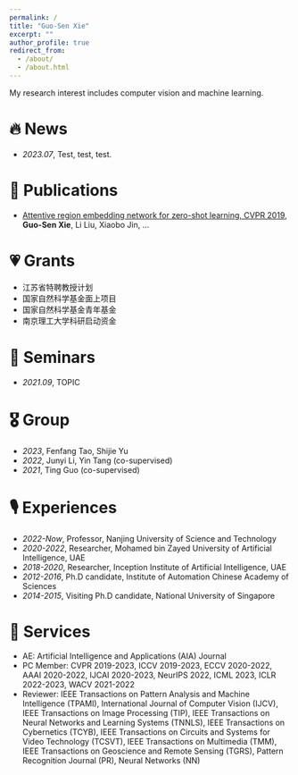 ```yaml
---
permalink: /
title: "Guo-Sen Xie"
excerpt: ""
author_profile: true
redirect_from:
  - /about/
  - /about.html
---
```


<span class='anchor' id='about-me'></span>

My research interest includes computer vision and machine learning.

# 🔥 News
- *2023.07*, Test, test, test.

# 📝 Publications 
- [Attentive region embedding network for zero-shot learning, CVPR 2019](https://openaccess.thecvf.com/content_CVPR_2019/papers/Xie_Attentive_Region_Embedding_Network_for_Zero-Shot_Learning_CVPR_2019_paper.pdf), **Guo-Sen Xie**, Li Liu, Xiaobo Jin, ...

# 💗 Grants
- 江苏省特聘教授计划
- 国家自然科学基金面上项目
- 国家自然科学基金青年基金
- 南京理工大学科研启动资金

# 📖 Seminars
- *2021.09*, TOPIC
  
# 🎖 Group
- *2023*, Fenfang Tao, Shijie Yu
- *2022*, Junyi Li, Yin Tang (co-supervised)
- *2021*, Ting Guo (co-supervised)


# 🎙 Experiences
- *2022-Now*, Professor, Nanjing University of Science and Technology
- *2020-2022*, Researcher, Mohamed bin Zayed University of Artificial Intelligence, UAE
- *2018-2020*, Researcher, Inception Institute of Artificial Intelligence, UAE
- *2012-2016*, Ph.D candidate, Institute of Automation Chinese Academy of Sciences
- *2014-2015*, Visiting Ph.D candidate, National University of Singapore

# 👔 Services
- AE: Artificial Intelligence and Applications (AIA) Journal
- PC Member: CVPR 2019-2023, ICCV 2019-2023, ECCV 2020-2022, AAAI 2020-2022, IJCAI 2020-2023, NeurIPS 2022, ICML 2023, ICLR 2022-2023, WACV 2021-2022
- Reviewer: IEEE Transactions on Pattern Analysis and Machine Intelligence (TPAMI), International Journal of Computer Vision (IJCV), IEEE Transactions on Image Processing (TIP), IEEE Transactions on Neural Networks and Learning Systems (TNNLS), IEEE Transactions on Cybernetics (TCYB), IEEE Transactions on Circuits and Systems for Video Technology (TCSVT), IEEE Transactions on Multimedia (TMM), IEEE Transactions on Geoscience and Remote Sensing (TGRS), Pattern Recognition Journal (PR), Neural Networks (NN)
